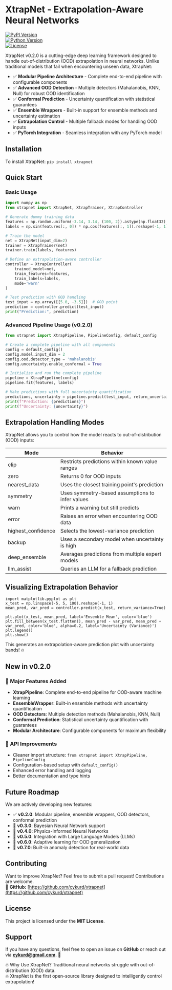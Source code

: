 # XtrapNet - Extrapolation-Aware Neural Networks  
[![PyPI Version](https://img.shields.io/pypi/v/xtrapnet)](https://pypi.org/project/xtrapnet/)  
[![Python Version](https://img.shields.io/pypi/pyversions/xtrapnet)](https://pypi.org/project/xtrapnet/)  
[![License](https://img.shields.io/pypi/l/xtrapnet)](https://opensource.org/licenses/MIT)  

XtrapNet v0.2.0 is a cutting-edge deep learning framework designed to handle out-of-distribution (OOD) extrapolation in neural networks. Unlike traditional models that fail when encountering unseen data, XtrapNet:

- ✅ **Modular Pipeline Architecture** - Complete end-to-end pipeline with configurable components
- ✅ **Advanced OOD Detection** - Multiple detectors (Mahalanobis, KNN, Null) for robust OOD identification
- ✅ **Conformal Prediction** - Uncertainty quantification with statistical guarantees
- ✅ **Ensemble Wrappers** - Built-in support for ensemble methods and uncertainty estimation
- ✅ **Extrapolation Control** - Multiple fallback modes for handling OOD inputs
- ✅ **PyTorch Integration** - Seamless integration with any PyTorch model  

## Installation
To install XtrapNet:
```pip install xtrapnet```

## Quick Start

### Basic Usage
```python
import numpy as np 
from xtrapnet import XtrapNet, XtrapTrainer, XtrapController

# Generate dummy training data
features = np.random.uniform(-3.14, 3.14, (100, 2)).astype(np.float32)
labels = np.sin(features[:, 0]) * np.cos(features[:, 1]).reshape(-1, 1)

# Train the model
net = XtrapNet(input_dim=2)
trainer = XtrapTrainer(net)
trainer.train(labels, features)

# Define an extrapolation-aware controller
controller = XtrapController(
    trained_model=net,
    train_features=features,
    train_labels=labels,
    mode='warn'
)

# Test prediction with OOD handling
test_input = np.array([[5.0, -3.5]])  # OOD point
prediction = controller.predict(test_input)
print("Prediction:", prediction)
```

### Advanced Pipeline Usage (v0.2.0)
```python
from xtrapnet import XtrapPipeline, PipelineConfig, default_config

# Create a complete pipeline with all components
config = default_config()
config.model.input_dim = 2
config.ood.detector_type = 'mahalanobis'
config.uncertainty.enable_conformal = True

# Initialize and run the complete pipeline
pipeline = XtrapPipeline(config)
pipeline.fit(features, labels)

# Make predictions with full uncertainty quantification
predictions, uncertainty = pipeline.predict(test_input, return_uncertainty=True)
print(f"Prediction: {predictions}")
print(f"Uncertainty: {uncertainty}")
```

## Extrapolation Handling Modes
XtrapNet allows you to control how the model reacts to out-of-distribution (OOD) inputs:

| Mode             | Behavior |
|-----------------|-------------|
| clip            | Restricts predictions within known value ranges |
| zero            | Returns 0 for OOD inputs |
| nearest_data    | Uses the closest training point's prediction |
| symmetry        | Uses symmetry-based assumptions to infer values |
| warn           | Prints a warning but still predicts |
| error           | Raises an error when encountering OOD data |
| highest_confidence | Selects the lowest-variance prediction |
| backup          | Uses a secondary model when uncertainty is high |
| deep_ensemble   | Averages predictions from multiple expert models |
| llm_assist      | Queries an LLM for a fallback prediction |


## Visualizing Extrapolation Behavior
```
import matplotlib.pyplot as plt 
x_test = np.linspace(-5, 5, 100).reshape(-1, 1) 
mean_pred, var_pred = controller.predict(x_test, return_variance=True)

plt.plot(x_test, mean_pred, label='Ensemble Mean', color='blue') 
plt.fill_between(x_test.flatten(), mean_pred - var_pred, mean_pred + var_pred, color='blue', alpha=0.2, label='Uncertainty (Variance)') 
plt.legend() 
plt.show()
```

This generates an extrapolation-aware prediction plot with uncertainty bands! 🔥

## New in v0.2.0

### 🎉 Major Features Added
- **XtrapPipeline**: Complete end-to-end pipeline for OOD-aware machine learning
- **EnsembleWrapper**: Built-in ensemble methods with uncertainty quantification
- **OOD Detectors**: Multiple detection methods (Mahalanobis, KNN, Null)
- **Conformal Prediction**: Statistical uncertainty quantification with guarantees
- **Modular Architecture**: Configurable components for maximum flexibility

### 🔧 API Improvements
- Cleaner import structure: `from xtrapnet import XtrapPipeline, PipelineConfig`
- Configuration-based setup with `default_config()`
- Enhanced error handling and logging
- Better documentation and type hints

## Future Roadmap
We are actively developing new features:
- ✅ **v0.2.0**: Modular pipeline, ensemble wrappers, OOD detectors, conformal prediction
- 🚀 **v0.3.0**: Bayesian Neural Network support
- 🚀 **v0.4.0**: Physics-Informed Neural Networks
- 🚀 **v0.5.0**: Integration with Large Language Models (LLMs)
- 🚀 **v0.6.0**: Adaptive learning for OOD generalization
- 🚀 **v0.7.0**: Built-in anomaly detection for real-world data

## Contributing
Want to improve XtrapNet? Feel free to submit a pull request! Contributions are welcome.  
🔗 **GitHub:** [https://github.com/cykurd/xtrapnet](https://github.com/cykurd/xtrapnet)  

## License
This project is licensed under the **MIT License**.

## Support
If you have any questions, feel free to open an issue on **GitHub** or reach out via **cykurd@gmail.com**. 🚀

🔥 Why Use XtrapNet?
Traditional neural networks struggle with out-of-distribution (OOD) data.  
🔥 XtrapNet is the first open-source library designed to intelligently control extrapolation!  

